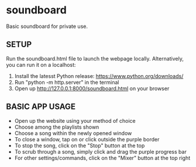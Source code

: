 # soundboard
Basic soundboard for private use.

## SETUP
Run the soundboard.html file to launch the webpage locally.
Alternatively, you can run it on a localhost:

1) Install the latesst Python release: https://www.python.org/downloads/
2) Run "python -m http.server" in the terminal
3) Open up http://127.0.0.1:8000/soundboard.html on your browser

## BASIC APP USAGE

- Open up the website using your method of choice
- Choose among the playlists shown
- Choose a song within the newly opened window
- To close a window, tap on or click outside the purple border
- To stop the song, click on the "Stop" button at the top
- To scrub through a song, simply click and drag the purple progress bar
- For other settings/commands, click on the "Mixer" button at the top right